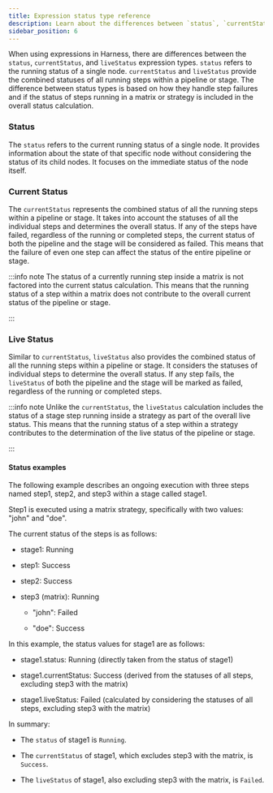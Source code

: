 ```yaml
---
title: Expression status type reference
description: Learn about the differences between `status`, `currentStatus`, and `liveStatus` expressions.
sidebar_position: 6
---
```


When using expressions in Harness, there are differences between the `status`, `currentStatus`, and `liveStatus` expression types. `status` refers to the running status of a single node. `currentStatus` and `liveStatus` provide the combined statuses of all running steps within a pipeline or stage. The difference between status types is based on how they handle step failures and if the status of steps running in a matrix or strategy is included in the overall status calculation.

### Status
The `status` refers to the current running status of a single node. It provides information about the state of that specific node without considering the status of its child nodes. It focuses on the immediate status of the node itself.

### Current Status
The `currentStatus` represents the combined status of all the running steps within a pipeline or stage. It takes into account the statuses of all the individual steps and determines the overall status. If any of the steps have failed, regardless of the running or completed steps, the current status of both the pipeline and the stage will be considered as failed. This means that the failure of even one step can affect the status of the entire pipeline or stage.

:::info note
The status of a currently running step inside a matrix is not factored into the current status calculation. This means that the running status of a step within a matrix does not contribute to the overall current status of the pipeline or stage.

:::

### Live Status
Similar to `currentStatus`, `liveStatus` also provides the combined status of all the running steps within a pipeline or stage. It considers the statuses of individual steps to determine the overall status. If any step fails, the `liveStatus` of both the pipeline and the stage will be marked as failed, regardless of the running or completed steps.

:::info note
Unlike the `currentStatus`, the `liveStatus` calculation includes the status of a stage step running inside a strategy as part of the overall live status. This means that the running status of a step within a strategy contributes to the determination of the live status of the pipeline or stage.

::: 

#### Status examples
The following example describes an ongoing execution with three steps named step1, step2, and step3 within a stage called stage1.

Step1 is executed using a matrix strategy, specifically with two values: "john" and "doe".

The current status of the steps is as follows:

- stage1: Running

- step1: Success

- step2: Success

- step3 (matrix): Running 

   - "john": Failed

   - "doe": Success

In this example, the status values for stage1 are as follows:

- stage1.status: Running (directly taken from the status of stage1)

- stage1.currentStatus: Success (derived from the statuses of all steps, excluding step3 with the matrix)

- stage1.liveStatus: Failed (calculated by considering the statuses of all steps, excluding step3 with the matrix)

In summary:

- The  `status` of stage1 is `Running`.

- The `currentStatus` of stage1, which excludes step3 with the matrix, is `Success`.

- The `liveStatus` of stage1, also excluding step3 with the matrix, is `Failed`.
